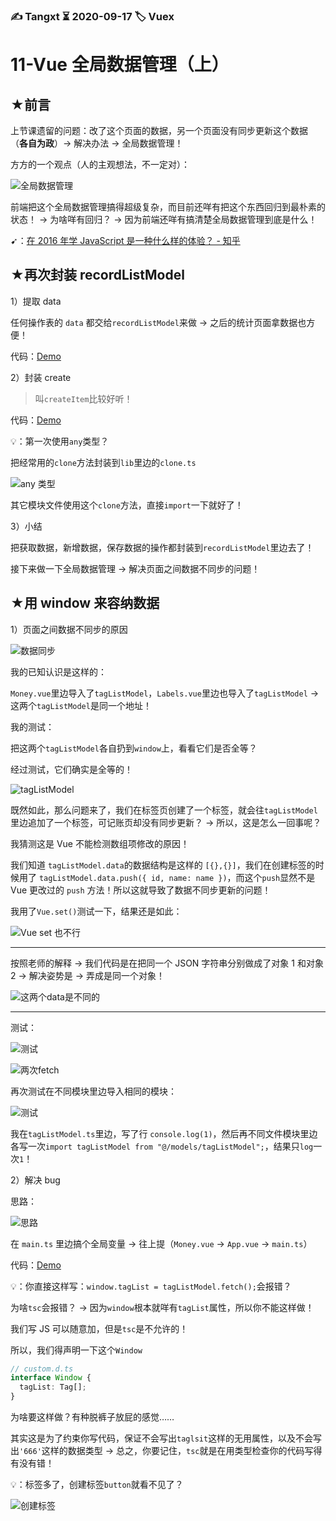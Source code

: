 ### ✍️ Tangxt ⏳ 2020-09-17 🏷️ Vuex

# 11-Vue 全局数据管理（上）

## ★前言

上节课遗留的问题：改了这个页面的数据，另一个页面没有同步更新这个数据 （**各自为政**）-> 解决办法 -> 全局数据管理！

方方的一个观点（人的主观想法，不一定对）：

![全局数据管理](assets/img/2020-09-21-18-36-57.png)

前端把这个全局数据管理搞得超级复杂，而目前还咩有把这个东西回归到最朴素的状态！ -> 为啥咩有回归？ -> 因为前端还咩有搞清楚全局数据管理到底是什么！

➹：[在 2016 年学 JavaScript 是一种什么样的体验？ - 知乎](https://zhuanlan.zhihu.com/p/22782487)

## ★再次封装 recordListModel

1）提取 data

任何操作表的 `data` 都交给`recordListModel`来做 -> 之后的统计页面拿数据也方便！

代码：[Demo](https://github.com/ppambler/vue-morney/commit/407511195faeecbb015677ba9df18c79272a47e2)

2）封装 create

> 叫`createItem`比较好听！ 

代码：[Demo](https://github.com/ppambler/vue-morney/commit/dc88c79e7bbf283201da0dafd46c2c6d613a06f5)

💡：第一次使用`any`类型？

把经常用的`clone`方法封装到`lib`里边的`clone.ts`

![any 类型](assets/img/2020-09-21-19-34-54.png)

其它模块文件使用这个`clone`方法，直接`import`一下就好了！

3）小结

把获取数据，新增数据，保存数据的操作都封装到`recordListModel`里边去了！

接下来做一下全局数据管理 -> 解决页面之间数据不同步的问题！

## ★用 window 来容纳数据

1）页面之间数据不同步的原因

![数据同步](assets/img/2020-09-23-14-28-38.png)

我的已知认识是这样的：

`Money.vue`里边导入了`tagListModel`，`Labels.vue`里边也导入了`tagListModel` -> 这两个`tagListModel`是同一个地址！

我的测试：

把这两个`tagListModel`各自扔到`window`上，看看它们是否全等？

经过测试，它们确实是全等的！

![tagListModel](assets/img/2020-09-23-15-08-47.png)

既然如此，那么问题来了，我们在标签页创建了一个标签，就会往`tagListModel`里边追加了一个标签，可记账页却没有同步更新？ -> 所以，这是怎么一回事呢？

我猜测这是 Vue 不能检测数组项修改的原因！

我们知道 `tagListModel.data`的数据结构是这样的 `[{},{}]`，我们在创建标签的时候用了 `tagListModel.data.push({ id, name: name })`，而这个`push`显然不是 Vue 更改过的 `push` 方法！所以这就导致了数据不同步更新的问题！

我用了`Vue.set()`测试一下，结果还是如此：

![Vue set 也不行](assets/img/2020-09-23-15-41-50.png)

---

按照老师的解释 -> 我们代码是在把同一个 JSON 字符串分别做成了对象 1 和对象 2 -> 解决姿势是 -> 弄成是同一个对象！

![这两个data是不同的](assets/img/2020-09-23-15-49-37.png)

---

测试：

![测试](assets/img/2020-09-23-15-58-15.png)

![两次fetch](assets/img/2020-09-23-16-13-25.png)

再次测试在不同模块里边导入相同的模块：

![测试](assets/img/2020-09-23-16-08-45.png)

我在`tagListModel.ts`里边，写了行 `console.log(1)`，然后再不同文件模块里边各写一次`import tagListModel from "@/models/tagListModel";`，结果只`log`一次`1`！

2）解决 bug

思路：

![思路](assets/img/2020-09-23-17-10-16.png)

在 `main.ts` 里边搞个全局变量 -> 往上提（`Money.vue` -> `App.vue` -> `main.ts`）

代码：[Demo](https://github.com/ppambler/vue-morney/commit/d6a71bc5a0d15719a2e4f827748c303649e9a853)

💡：你直接这样写：`window.tagList = tagListModel.fetch();`会报错？

为啥`tsc`会报错？ -> 因为`window`根本就咩有`tagList`属性，所以你不能这样做！

我们写 JS 可以随意加，但是`tsc`是不允许的！

所以，我们得声明一下这个`Window`

``` ts
// custom.d.ts
interface Window {
  tagList: Tag[];
}
```

为啥要这样做？有种脱裤子放屁的感觉……

其实这是为了约束你写代码，保证不会写出`taglsit`这样的无用属性，以及不会写出`'666'`这样的数据类型 -> 总之，你要记住，`tsc`就是在用类型检查你的代码写得有没有错！

💡：标签多了，创建标签`button`就看不见了？

![创建标签](assets/img/2020-09-23-17-12-49.png)










